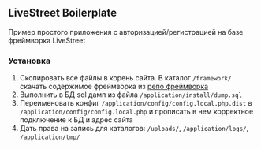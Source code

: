 ## LiveStreet Boilerplate

Пример простого приложения c авторизацией/регистрацией на базе фреймворка LiveStreet

### Установка
1. Скопировать все файлы в корень сайта. В каталог ``/framework/`` скачать содержимое фреймворка из [репо фреймворка](https://github.com/livestreet/livestreet-framework)
2. Выполнить в БД sql дамп из файла ``/application/install/dump.sql``
3. Переименовать конфиг ``/application/config/config.local.php.dist`` в ``/application/config/config.local.php`` и прописать в нем корректное подключение к БД и адрес сайта
4. Дать права на запись для каталогов: ``/uploads/``, ``/application/logs/``, ``/application/tmp/``

